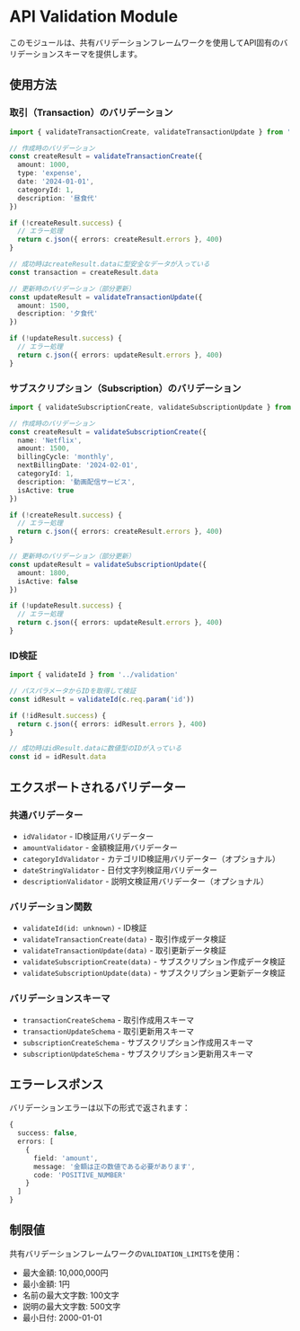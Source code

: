 # API Validation Module

このモジュールは、共有バリデーションフレームワークを使用してAPI固有のバリデーションスキーマを提供します。

## 使用方法

### 取引（Transaction）のバリデーション

```typescript
import { validateTransactionCreate, validateTransactionUpdate } from '../validation'

// 作成時のバリデーション
const createResult = validateTransactionCreate({
  amount: 1000,
  type: 'expense',
  date: '2024-01-01',
  categoryId: 1,
  description: '昼食代'
})

if (!createResult.success) {
  // エラー処理
  return c.json({ errors: createResult.errors }, 400)
}

// 成功時はcreateResult.dataに型安全なデータが入っている
const transaction = createResult.data

// 更新時のバリデーション（部分更新）
const updateResult = validateTransactionUpdate({
  amount: 1500,
  description: '夕食代'
})

if (!updateResult.success) {
  // エラー処理
  return c.json({ errors: updateResult.errors }, 400)
}
```

### サブスクリプション（Subscription）のバリデーション

```typescript
import { validateSubscriptionCreate, validateSubscriptionUpdate } from '../validation'

// 作成時のバリデーション
const createResult = validateSubscriptionCreate({
  name: 'Netflix',
  amount: 1500,
  billingCycle: 'monthly',
  nextBillingDate: '2024-02-01',
  categoryId: 1,
  description: '動画配信サービス',
  isActive: true
})

if (!createResult.success) {
  // エラー処理
  return c.json({ errors: createResult.errors }, 400)
}

// 更新時のバリデーション（部分更新）
const updateResult = validateSubscriptionUpdate({
  amount: 1800,
  isActive: false
})

if (!updateResult.success) {
  // エラー処理
  return c.json({ errors: updateResult.errors }, 400)
}
```

### ID検証

```typescript
import { validateId } from '../validation'

// パスパラメータからIDを取得して検証
const idResult = validateId(c.req.param('id'))

if (!idResult.success) {
  return c.json({ errors: idResult.errors }, 400)
}

// 成功時はidResult.dataに数値型のIDが入っている
const id = idResult.data
```

## エクスポートされるバリデーター

### 共通バリデーター
- `idValidator` - ID検証用バリデーター
- `amountValidator` - 金額検証用バリデーター
- `categoryIdValidator` - カテゴリID検証用バリデーター（オプショナル）
- `dateStringValidator` - 日付文字列検証用バリデーター
- `descriptionValidator` - 説明文検証用バリデーター（オプショナル）

### バリデーション関数
- `validateId(id: unknown)` - ID検証
- `validateTransactionCreate(data)` - 取引作成データ検証
- `validateTransactionUpdate(data)` - 取引更新データ検証
- `validateSubscriptionCreate(data)` - サブスクリプション作成データ検証
- `validateSubscriptionUpdate(data)` - サブスクリプション更新データ検証

### バリデーションスキーマ
- `transactionCreateSchema` - 取引作成用スキーマ
- `transactionUpdateSchema` - 取引更新用スキーマ
- `subscriptionCreateSchema` - サブスクリプション作成用スキーマ
- `subscriptionUpdateSchema` - サブスクリプション更新用スキーマ

## エラーレスポンス

バリデーションエラーは以下の形式で返されます：

```typescript
{
  success: false,
  errors: [
    {
      field: 'amount',
      message: '金額は正の数値である必要があります',
      code: 'POSITIVE_NUMBER'
    }
  ]
}
```

## 制限値

共有バリデーションフレームワークの`VALIDATION_LIMITS`を使用：
- 最大金額: 10,000,000円
- 最小金額: 1円
- 名前の最大文字数: 100文字
- 説明の最大文字数: 500文字
- 最小日付: 2000-01-01